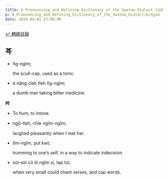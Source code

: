 ```yaml
---
title: A Pronouncing and Defining Dictionary of the Swatow Dialect (汕頭方言音義字典) / ngim
p: A_Pronouncing_and_Defining_Dictionary_of_the_Swatow_Dialect/w/ngim
date: 2024-04-01 23:00:00
---
```


[↩️ 轉總目錄](/A_Pronouncing_and_Defining_Dictionary_of_the_Swatow_Dialect)


**芩**
- 

- n̂g-ngîm;

  the scull-cap, used as a tonic.

- é nâng cîah tîeh n̂g-ngîm;

  a dumb man taking bitter medicine.

**吟**
- To hum; to intone.

- ngŏ̤-tîeh, chìe ngîm-ngîm;

  laughed pleasantly when I met her.

- tîm-ngîm, put kwt;

  humming to one’s self, in a way to indicate indecision.

- sòi-sòi cū ŏi ngîm si, tap tùi;

  when very small could chant verses, and cap words.